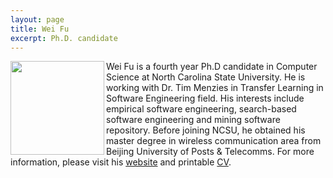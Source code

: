 ```yaml
---
layout: page
title: Wei Fu
excerpt: Ph.D. candidate
---
```


 
<img align="left" width="150"
src="{{site.url}}/img/wei.jpg"> Wei Fu is a fourth year
Ph.D candidate in Computer Science at North Carolina State University. He is working with Dr. Tim Menzies 
in Transfer Learning in Software Engineering field. His interests include empirical software engineering, search-based software engineering and 
mining software repository. Before joining NCSU, he obtained his 
master degree in wireless communication area from Beijing University of Posts & Telecomms. For more information, please visit his [website](http://weifoo.github.io) and printable [CV](http://fuwei.us/pdf/CV.pdf).

